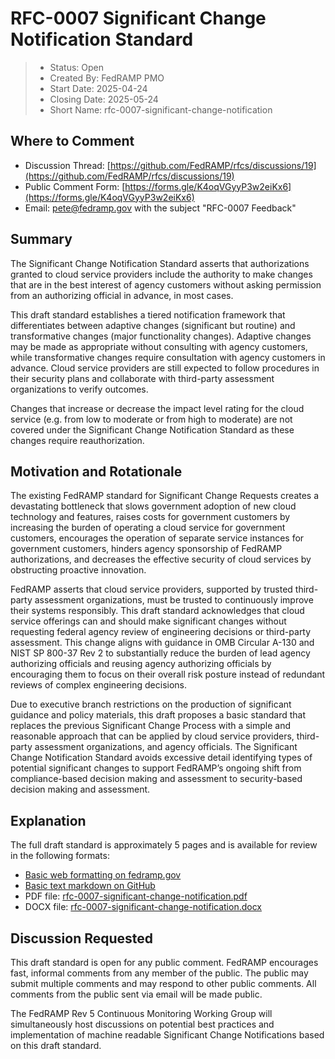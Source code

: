 # RFC-0007 Significant Change Notification Standard

> - Status: Open
> - Created By: FedRAMP PMO
> - Start Date: 2025-04-24
> - Closing Date: 2025-05-24
> - Short Name: rfc-0007-significant-change-notification

## Where to Comment

- Discussion Thread:
  [https://github.com/FedRAMP/rfcs/discussions/19](https://github.com/FedRAMP/rfcs/discussions/19)
- Public Comment Form:
  [https://forms.gle/K4oqVGyyP3w2eiKx6](https://forms.gle/K4oqVGyyP3w2eiKx6)
- Email: pete@fedramp.gov with the subject "RFC-0007 Feedback"

## Summary

The Significant Change Notification Standard asserts that authorizations granted
to cloud service providers include the authority to make changes that are in the
best interest of agency customers without asking permission from an authorizing
official in advance, in most cases.

This draft standard establishes a tiered notification framework that
differentiates between adaptive changes (significant but routine) and
transformative changes (major functionality changes). Adaptive changes may be
made as appropriate without consulting with agency customers, while
transformative changes require consultation with agency customers in advance.
Cloud service providers are still expected to follow procedures in their
security plans and collaborate with third-party assessment organizations to
verify outcomes.

Changes that increase or decrease the impact level rating for the cloud service
(e.g. from low to moderate or from high to moderate) are not covered under the
Significant Change Notification Standard as these changes require
reauthorization.

## Motivation and Rotationale

The existing FedRAMP standard for Significant Change Requests creates a
devastating bottleneck that slows government adoption of new cloud technology
and features, raises costs for government customers by increasing the burden of
operating a cloud service for government customers, encourages the operation of
separate service instances for government customers, hinders agency sponsorship
of FedRAMP authorizations, and decreases the effective security of cloud
services by obstructing proactive innovation.

FedRAMP asserts that cloud service providers, supported by trusted third-party
assessment organizations, must be trusted to continuously improve their systems
responsibly. This draft standard acknowledges that cloud service offerings can
and should make significant changes without requesting federal agency review of
engineering decisions or third-party assessment. This change aligns with
guidance in OMB Circular A-130 and NIST SP 800-37 Rev 2 to substantially reduce
the burden of lead agency authorizing officials and reusing agency authorizing
officials by encouraging them to focus on their overall risk posture instead of
redundant reviews of complex engineering decisions.

Due to executive branch restrictions on the production of significant guidance
and policy materials, this draft proposes a basic standard that replaces the
previous Significant Change Process with a simple and reasonable approach that
can be applied by cloud service providers, third-party assessment organizations,
and agency officials. The Significant Change Notification Standard avoids
excessive detail identifying types of potential significant changes to support
FedRAMP’s ongoing shift from compliance-based decision making and assessment to
security-based decision making and assessment.

## Explanation

The full draft standard is approximately 5 pages and is available for review in
the following formats:

- [Basic web formatting on fedramp.gov](https://fedramp.gov/updates/rfcs/0007)
- [Basic text markdown on GitHub](https://github.com/FedRAMP/rfcs/discussions/19)
- PDF file:
  [rfc-0007-significant-change-notification.pdf](https://github.com/FedRAMP/rfcs/raw/main/rfc/assets/0007-significant-change-notification.pdf)
- DOCX file:
  [rfc-0007-significant-change-notification.docx](https://github.com/FedRAMP/rfcs/raw/main/rfc/assets/0007-significant-change-notification.docx)

## Discussion Requested

This draft standard is open for any public comment. FedRAMP encourages fast,
informal comments from any member of the public. The public may submit multiple
comments and may respond to other public comments. All comments from the public
sent via email will be made public.

The FedRAMP Rev 5 Continuous Monitoring Working Group will simultaneously host
discussions on potential best practices and implementation of machine readable
Significant Change Notifications based on this draft standard.
